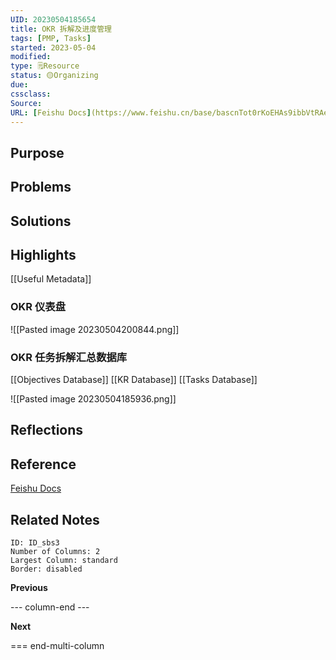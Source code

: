 ```yaml
---
UID: 20230504185654 
title: OKR 拆解及进度管理
tags: [PMP, Tasks]
started: 2023-05-04
modified: 
type: 🗒️Resource 
status: 🟡Organizing
due:
cssclass:
Source:
URL: [Feishu Docs](https://www.feishu.cn/base/bascnTot0rKoEHAs9ibbVtRAeUe?&from=template_center&ccm_open_type=template_center)
---
```

## Purpose

## Problems

## Solutions

## Highlights
[[Useful Metadata]]
### OKR 仪表盘
![[Pasted image 20230504200844.png]]
### OKR 任务拆解汇总数据库
[[Objectives Database]]
[[KR Database]]
[[Tasks Database]]

![[Pasted image 20230504185936.png]]
## Reflections

## Reference 
[Feishu Docs](https://www.feishu.cn/base/bascnTot0rKoEHAs9ibbVtRAeUe?&from=template_center&ccm_open_type=template_center)
## Related Notes

```start-multi-column
ID: ID_sbs3
Number of Columns: 2
Largest Column: standard
Border: disabled 
```

**Previous**

--- column-end ---

**Next**


=== end-multi-column


